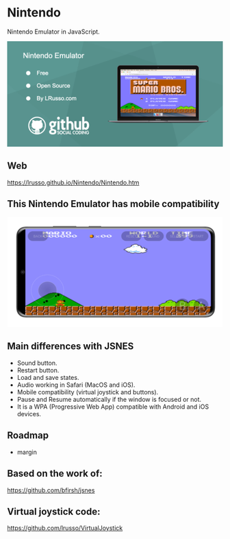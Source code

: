 # Nintendo

Nintendo Emulator in JavaScript.

![alt screenshot](https://raw.githubusercontent.com/lrusso/Nintendo/master/Nintendo1.png)

## Web

https://lrusso.github.io/Nintendo/Nintendo.htm

## This Nintendo Emulator has mobile compatibility

![alt screenshot](https://raw.githubusercontent.com/lrusso/Nintendo/master/Nintendo2.png)

## Main differences with JSNES

* Sound button.
* Restart button.
* Load and save states.
* Audio working in Safari (MacOS and iOS).
* Mobile compatibility (virtual joystick and buttons).
* Pause and Resume automatically if the window is focused or not.
* It is a WPA (Progressive Web App) compatible with Android and iOS devices.

## Roadmap

* margin

## Based on the work of:

https://github.com/bfirsh/jsnes

## Virtual joystick code:

https://github.com/lrusso/VirtualJoystick
